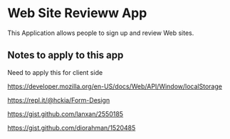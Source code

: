 # Web Site Revieww App

This Application allows people to sign up and review Web sites.

## Notes to apply to this app
Need to apply this for client side

https://developer.mozilla.org/en-US/docs/Web/API/Window/localStorage

https://repl.it/@hckia/Form-Design

https://gist.github.com/lanxan/2550185

https://gist.github.com/diorahman/1520485